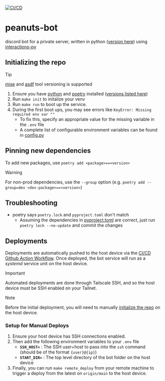 [![CI/CD](https://github.com/ShajeshJ/peanuts-bot/actions/workflows/deploy.yml/badge.svg)](https://github.com/ShajeshJ/peanuts-bot/actions/workflows/deploy.yml)

# peanuts-bot
discord bot for a private server, written in python ([version here](.tool-versions)) using [interactions-py](https://github.com/interactions-py/interactions.py)

## Initializing the repo
> [!TIP]
> [mise](https://mise.jdx.dev) and [asdf](https://asdf-vm.com) tool versioning is supported
1. Ensure you have [python](https://www.python.org) and [poetry](https://python-poetry.org) installed ([versions listed here](.tool-versions))
1. Run `make init` to initalize your venv
1. Run `make run` to boot up the service.
1. During the first boot ups, you may see errors like `KeyError: Missing required env var ""`
    - To fix this, specify an appropriate value for the missing variable in the `.env` file
    - A complete list of configurable environment variables can be found in [config.py](peanuts_bot/config.py)

## Pinning new dependencies
To add new packages, use `poetry add <package>==<version>`
> [!WARNING]
> For non-prod dependencies, use the `--group` option (e.g. `poetry add --group=dev <dev-package>==<version>`)

## Troubleshooting
- poetry says `poetry.lock` and `pyproject.toml` don't match
    - Assuming the dependencies in [pyproject.toml](pyproject.toml) are correct, just run `poetry lock --no-update` and commit the changes

## Deployments
Deployments are automatically pushed to the host device via the [CI/CD Github Action Workflow](.github/workflows/deploy.yml).
Once deployed, the bot service will run as a _systemd_ service unit on the host device.

> [!IMPORTANT]
> Automated deployments are done through Tailscale SSH, and so the host device must be SSH enabled on your Tailnet.

> [!NOTE]
> Before the initial deployment, you will need to manually [initialize the repo](#initializing-the-repo) on the host device.

### Setup for Manual Deploys
1. Ensure your host device has SSH connections enabled.
1. Then add the following environment variables to your `.env` file
    - **`SSH_HOST=`** : The SSH user+host to pass into the `ssh` command (should be of the format `{user}@{ip}`)
    - **`START_DIR=`** : The top level directory of the bot folder on the host device
1. Finally, you can run `make remote_deploy` from your remote machine to trigger a deploy from the latest on `origin/main` to the host device.
